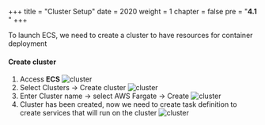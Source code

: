 +++
title = "Cluster Setup"
date = 2020
weight = 1
chapter = false
pre = "<b>4.1 </b>"
+++

To launch ECS, we need to create a cluster to have resources for container deployment

#### Create cluster

1. Access **ECS**
![cluster](/images/ECS/cluster/1.png)
2. Select Clusters -> Create cluster
![cluster](/images/ECS/cluster/2.png)
3. Enter Cluster name -> select AWS Fargate -> Create 
![cluster](/images/ECS/cluster/3.png)
4. Cluster has been created, now we need to create task definition to create services that will run on the cluster
![cluster](/images/ECS/cluster/4.png)